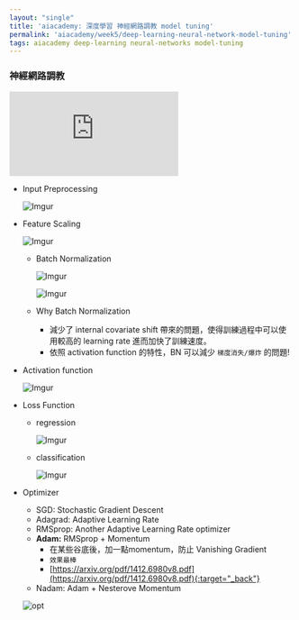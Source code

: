 ```yaml
---
layout: "single"
title: 'aiacademy: 深度學習 神經網路調教 model tuning'
permalink: 'aiacademy/week5/deep-learning-neural-network-model-tuning'
tags: aiacademy deep-learning neural-networks model-tuning
---
```



### 神經網路調教

<iframe src="https://www.youtube.com/embed/jYuVeRzaM0o" frameborder="0" allow="accelerometer; autoplay; encrypted-media; gyroscope; picture-in-picture" allowfullscreen></iframe>

- Input Preprocessing

   ![Imgur](https://i.imgur.com/XKo8gZ0.gif)

- Feature Scaling

   ![Imgur](https://i.imgur.com/k15Zq7q.jpg)


   - Batch Normalization

      ![Imgur](https://i.imgur.com/y5gwY1G.jpg)

      ![Imgur](https://i.imgur.com/eMEP5Uq.jpg)

   - Why Batch Normalization

      - 減少了 internal covariate shift 帶來的問題，使得訓練過程中可以使用較高的 learning rate 進而加快了訓練速度。
      - 依照 activation function 的特性，BN 可以減少 `梯度消失/爆炸` 的問題!

- Activation function

   ![Imgur](https://i.imgur.com/4bmG3cx.gif)

- Loss Function

   - regression

      ![Imgur](https://i.imgur.com/WS6c6KK.gif)

   - classification

      ![Imgur](https://i.imgur.com/kLVGNDz.gif)

- Optimizer

   - SGD: Stochastic Gradient Descent 
   - Adagrad: Adaptive Learning Rate
   - RMSprop: Another Adaptive Learning Rate optimizer
   - __Adam:__ RMSprop + Momentum
      - 在某些谷底後，加一點momentum，防止 Vanishing Gradient
      - `效果最棒`
      - [https://arxiv.org/pdf/1412.6980v8.pdf](https://arxiv.org/pdf/1412.6980v8.pdf){:target="_back"}
   - Nadam: Adam + Nesterove Momentum

   ![opt](https://user-images.githubusercontent.com/11681225/50016682-39742a80-000d-11e9-81da-ab0406610b9c.gif)